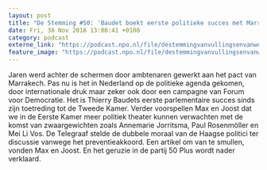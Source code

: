 ```yaml
---
layout: post
title: "De Stemming #50: 'Baudet boekt eerste politieke succes met Marrakech'"
date: Fri, 30 Nov 2018 13:08:41 +0100
category: podcast
externe_link: "https://podcast.npo.nl/file/destemmingvanvullingsenvanweezel/3093/nporadio1_destemmingvanvullingsenvanweezel_20181130_de-stemming-50-baudet-boekt-eerste-politieke-succes-met-marrakech.mp3"
feature_image: "https://podcast.npo.nl/file/destemmingvanvullingsenvanweezel/3093/nporadio1_destemmingvanvullingsenvanweezel_20181130_de-stemming-50-baudet-boekt-eerste-politieke-succes-met-marrakech.mp3"
---
```


Jaren werd achter de schermen door ambtenaren gewerkt aan het pact van Marrakech. Pas nu is het in Nederland op de politieke agenda gekomen, door internationale druk maar zeker ook door een campagne van Forum voor Democratie. Het is Thierry Baudets eerste parlementaire succes sinds zijn toetreding tot de Tweede Kamer. Verder voorspellen Max en Joost dat we in de Eerste Kamer meer politiek theater kunnen verwachten met de komst van zwaargewichten zoals Annemarie Jorritsma, Paul Rosenmöller en Mei Li Vos. De Telegraaf stelde de dubbele moraal van de Haagse politici ter discussie vanwege het preventieakkoord. Een artikel om van te smullen, vonden Max en Joost. En het geruzie in de partij 50 Plus wordt nader verklaard.
